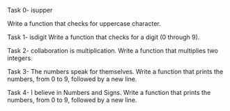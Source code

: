 Task 0- isupper

Write a function that checks for uppercase character.

Task 1- isdigit
Write a function that checks for a digit (0 through 9).


Task 2- collaboration is multiplication.
Write a function that multiplies two integers.


Task 3- The numbers speak for themselves.
Write a function that prints the numbers, from 0 to 9, followed by a new line.

Task 4- I believe in Numbers and Signs.
Write a function that prints the numbers, from 0 to 9, followed by a new line.


